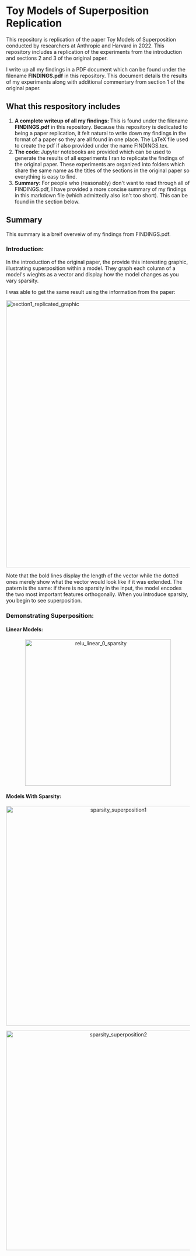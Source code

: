# Toy Models of Superposition Replication
This repository is replication of the paper Toy Models of Superposition conducted by researchers at Anthropic and Harvard in 2022. This repository includes
a replication of the experiments from the introduction and sections 2 and 3 of the original paper.

I write up all my findings in a PDF document which can be found under the filename <b>FINDINGS.pdf</b> in this repository. This document details the results
of my experiments along with additional commentary from section 1 of the original paper.

## What this respository includes

<ol>
  <li>
    <b>A complete writeup of all my findings: </b> This is found under the filename <b>FINDINGS.pdf</b> in this repository. Because this repository is
    dedicated to being a paper replication, it felt natural to write down my findings in the format of a paper so they are all found in
    one place. The LaTeX file used to create the pdf if also provided under the name FINDINGS.tex.
  </li>
  <li>
    <b>The code: </b>Jupyter notebooks are provided which can be used to generate the results of all experiments I ran to replicate the findings of the original paper.
    These experiments are organized into folders which share the same name as the titles of the sections in the original paper so everything is easy to find. 
  </li>
  <li>
    <b>Summary: </b> For people who (reasonably) don't want to read through all of FINDINGS.pdf, I have provided a more concise summary of my findings
    in this markdown file (which admittedly also isn't too short). This can be found in the section below.
  </li>
</ol>

## Summary

This summary is a breif overveiw of my findings from FINDINGS.pdf.

### Introduction:

In the introduction of the original paper, the provide this interesting graphic, illustrating superposition within a model. They graph each column of
a model's wieghts as a vector and display how the model changes as you vary sparsity.

I was able to get the same result using the information from the paper:

<img width="730" alt="section1_replicated_graphic" src="https://github.com/zroe1/toy_models_of_superposition/assets/114773939/1d968aee-ec92-4abf-81bf-4eb9b9bfe894">  

Note that the bold lines display the length of the vector while the dotted ones merely show what the vector would look like if it was extended. The patern is the same:
if there is no sparsity in the input, the model encodes the two most important features orthogonally. When you introduce sparsity, you begin to see superposition.

### Demonstrating Superposition:

#### Linear Models:
<p align="center">
<img width="400" alt="relu_linear_0_sparsity" src="https://github.com/zroe1/toy_models_of_superposition/assets/114773939/403f2eec-4773-479b-9a0f-6419fd464387">
</p>

#### Models With Sparsity:

<p align="center">
<img width="600" alt="sparsity_superposition1" src="https://github.com/zroe1/toy_models_of_superposition/assets/114773939/827eeba9-bc02-47a8-b8eb-bde6700adaf8">
</p>

<p align="center">
<img width="600" alt="sparsity_superposition2" src="https://github.com/zroe1/toy_models_of_superposition/assets/114773939/560eb12f-c248-4888-b40b-712aec6ed96a">
</p>

